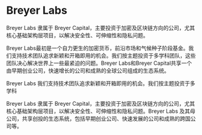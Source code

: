 # 

# Breyer Labs

Breyer Labs 隶属于 Breyer Capital，主要投资于加密及区块链方向的公司，尤其核心基础架构层项目，以解决安全性、可伸缩性和隐私问题。

Breyer Labs最初是一个自力更生的加密货币，前沿市场和气候种子阶段基金。我们支持技术团队追求新颖和开箱即用的机会。我们按主题投资于多学科团队，这些团队决心解决世界上一些最紧迫的问题。Breyer Labs和Breyer Capital共享一个由早期创业公司，快速增长的公司和成熟的全球公司组成的生态系统。

Breyer Labs 我们支持技术团队追求新颖和开箱即用的机会。我们按主题投资于多学科

Breyer Labs 隶属于 Breyer Capital，主要投资于加密及区块链方向的公司，尤其核心基础架构层项目，以解决安全性、可伸缩性和隐私问题。Breyer Labs 及其母公司，共享创投的生态系统，包括早期创业公司、快速发展的公司和成熟的跨国公司等。

